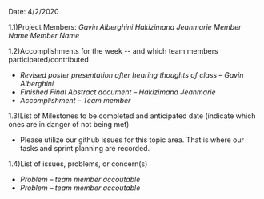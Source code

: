 ﻿Date: 4/2/2020

1.1)Project Members:
_Gavin Alberghini_
_Hakizimana Jeanmarie_
_Member Name_
_Member Name_

1.2)Accomplishments for the week -- and which team members participated/contributed

- _Revised poster presentation after hearing thoughts of class – Gavin Alberghini_
- _Finished Final Abstract document – Hakizimana Jeanmarie_
- _Accomplishment – Team member_


1.3)List of Milestones to be completed and anticipated date (indicate which ones are in danger of not being met)

- Please utilize our github issues for this topic area. That is where our tasks and sprint planning are recorded. 

1.4)List of issues, problems, or concern(s)
- _Problem – team member accoutable_
- _Problem – team member accoutable_

